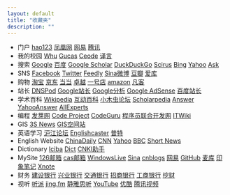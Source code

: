 ```yaml
---
layout: default
title: "收藏夹"
description: ""
---
```


<div id="nav">
 <ul>
 <li class="catalog"">
 <div class="list">
        <span class="title">门户</span>
        <a href="http://www.hao123.com/" target="_blank">hao123</a>
        <a href="http://www.ifeng.com/" target="_blank">凤凰网</a>
        <a href="http://www.163.com/" target="_blank">网易</a>
        <a href="http://www.qq.com/" target="_blank">腾讯</a>
 </div> 
 </li>
 
 <li class="catalog"">
 <div class="list">
        <span class="title">我的校园</span>
        <a href="http://www.whu.edu.cn/" target="_blank">Whu</a>
        <a href="http://www.gucas.ac.cn/" target="_blank">Gucas</a>
        <a href="http://www.ceode.cas.cn/" target="_blank">Ceode</a>
        <a href="http://www.yeeyan.com/" target="_blank">译言</a>
</div>
 </li>
 
 <li class="catalog"">
 <div class="list">
        <span class="title">搜索</span>
        <a href="http://www.google.com/ncr" target="_blank">Google</a>
        <a href="http://www.baidu.com/" target="_blank">百度</a>
        <a href="http://scholar.google.com/schhp?hl=en" target="_blank">Google Scholar</a>
        <a href="https://duckduckgo.com" target="_blank">DuckDuckGo</a>
        <a href="http://www.scirus.com/srsapp/" target="_blank">Scirus</a>
		<a href="http://www.bing.com" target="_blank">Bing</a>
        <a href="http://www.yahoo.com/" target="_blank">Yahoo</a>
		<a href="http://ask.com/" target="_blank">Ask</a>
</div>

 <li class="catalog"">
 <div class="list">
        <span class="title">SNS</span>
        <a href="http://www.facebook.com/" target="_blank">Facebook</a>
        <a href="https://twitter.com/" target="_blank">Twitter</a>
        <a href="http://cloud.feedly.com/" target="_blank">Feedly</a>
		<a href="http://www.weibo.com" target="_blank">Sina微博</a>
		<a href="http://www.douban.com/" target="_blank">豆瓣</a>
		<a href="http://ikeepu.com/" target="_blank">爱库</a>
</div>
 </li>
 
 <li class="catalog"">
 <div class="list">
        <span class="title">购物</span>
        <a href="http://www.taobao.com/" target="_blank">淘宝</a>
        <a href="http://www.360buy.com/" target="_blank">京东</a>
        <a href="http://www.dangdang.com/" target="_blank">当当</a>
        <a href="http://www.amazon.cn/" target="_blank">卓越</a>
        <a href="http://www.yihaodian.com" target="_blank">一号店</a> 
        <a href="http://www.amazon.com/" target="_blank">amazon</a>
        <a href="http://www.vancl.com/" target="_blank">凡客</a>
 </div> 
 <div class="list">
 
<li class="catalog"">
<div class="list">
        <span class="title">站长</span>
        <a href="https://www.dnspod.cn" target="_blank">DNSPod</a>
        <a href="https://www.google.com/webmasters/tools/home?hl=zh-CN" target="_blank">Google站长</a>
        <a href="http://www.google.com/intl/zh-CN/analytics/" target="_blank">Google分析</a>
        <a href="https://www.google.com/adsense/app?hl=zh_CN#home" target="_blank">Google AdSense</a>
        <a href="http://zhanzhang.baidu.com/site/index" target="_blank">百度站长</a>
</div>
</li>
 
<li class="catalog"">
<div class="list">
        <span class="title">学术百科</span>
        <a href="http://en.wikipedia.org/wiki/Main_Page" target="_blank">Wikipedia</a>
        <a href="http://www.hudong.com/" target="_blank">互动百科</a>
        <a href="http://emuch.net/bbs/" target="_blank">小木虫论坛</a>
        <a href="http://www.scholarpedia.org/" target="_blank">Scholarpedia</a>
        <a href="http://www.answers.com" target="_blank">Answer</a>
        <a href="http://answers.yahoo.com/" target="_blank">YahooAnswer</a>
        <a href="http://www.allexperts.com/" target="_blank">AllExperts</a>
</div>
</li>
 
<li class="catalog"">
<div class="list">
        <span class="title">编程</span>
        <a href="http://fayaa.com" target="_blank">发芽网</a>
        <a href="http://www.codeproject.com/" target="_blank">Code Project</a>
        <a href="http://www.codeguru.com/" target="_blank">CodeGuru</a>
        <a href="http://www.programsalon.com/default.asp" target="_blank">程序员联合开发网</a>
        <a href="http://wiki.ccw.com.cn/" target="_blank">ITWiki</a>
</div>  
 </li>
 
<li class="catalog"">
<div class="list">
        <span class="title">GIS</span>
        <a href="http://www.3snews.net/" target="_blank">3S News</a>
        <a href="http://www.gissky.net/" target="_blank">GIS空间站</a>
</div>   
 </li>
 
 <li class="catalog"">
<div class="list">
        <span class="title">英语学习</span>
        <a href="http://www.hjbbs.com/" target="_blank">沪江论坛</a>
        <a href="http://www.englishcaster.com/" target="_blank">Englishcaster</a>
        <a href="http://www.putclub.com/" target="_blank">普特</a>
</div>
</li>

 <li class="catalog"">
<div class="list">
        <span class="title">English Website</span>
        <a href="http://www.chinadaily.com.cn/" target="_blank">ChinaDaily</a>
        <a href="http://www.cnn.com/" target="_blank">CNN</a>
        <a href="http://www.yahoo.com/" target="_blank">Yahoo</a>
        <a href="http://www.bbc.co.uk/" target="_blank">BBC</a>
        <a href="http://www.shortnews.com/start.cfm" target="_blank">Short News</a>
</div>
</li>

 <li class="catalog"">
<div class="list">
        <span class="title">Dictionary</span>
        <a href="http://www.iciba.com/" target="_blank">Iciba</a> 
        <a href="http://dict.cn/" target="_blank">Dict</a>
        <a href="http://dict.cnki.net/" target="_blank">CNKI助手</a>
</div>
</li>

 <li class="catalog"">
<div class="list">
        <span class="title">MySite</span>
        <a href="http://email.163.com/#126" target="_blank">126邮箱</a>
        <a href="http://mail.cstnet.cn/" target="_blank">cas邮箱</a>
        <a href="http://spaces.live.com/" target="_blank">WindowsLive</a>
        <a href="http://blog.sina.com.cn/loongfee" target="_blank">Sina</a>
        <a href="http://www.cnblogs.com/loongfee/" target="_blank">cnblogs</a>
        <a href="http://blog.163.com/loongfee@126/" target="_blank">网易</a>
        <a href="https://github.com/loongfee" target="_blank">GitHub</a>
        <a href="http://note.sdo.com/" target="_blank">麦库</a>
        <a href="http://www.yinxiang.com/" target="_blank">印象笔记</a>
        <a href="http://www.xnote.cn/" target="_blank">Xnote</a>
</div>
</li>

 <li class="catalog"">
<div class="list">
        <span class="title">财务</span>
        <a href="https://ibsbjstar.ccb.com.cn/app/V5/CN/STY1/login.jsp" target="_blank">建设银行</a>
        <a href="https://www.cib.com.cn/index.jsp" target="_blank">兴业银行</a>
        <a href="http://www.bankcomm.com/BankCommSite/cn/index.html" target="_blank">交通银行</a>
        <a href="https://pbsz.ebank.cmbchina.com/CmbBank_GenShell/UI/GenShellPC/Login/Login.aspx" target="_blank">招商银行</a>
        <a href="https://mybank.icbc.com.cn/icbc/perbank/index.jsp" target="_blank">工商银行</a>
        <a href="http://www.wacai.com" target="_blank">挖财</a>
</div>
</li>

<li class="catalog"">
<div class="list">
        <span class="title">视听</span>
        <a href="http://www.tinpai.com/" target="_blank">听派</a>
        <a href="http://jing.fm/" target="_blank">jing.fm</a>
        <a href=" http://www.justing.com.cn" target="_blank">静雅思听</a>
        <a href="http://www.youtube.com/" target="_blank">YouTube</a>
        <a href="http://www.youku.com/" target="_blank">优酷</a>
        <a href="http://v.qq.com/" target="_blank">腾讯视频</a>
</div>
</li>

</ul>

</div>
